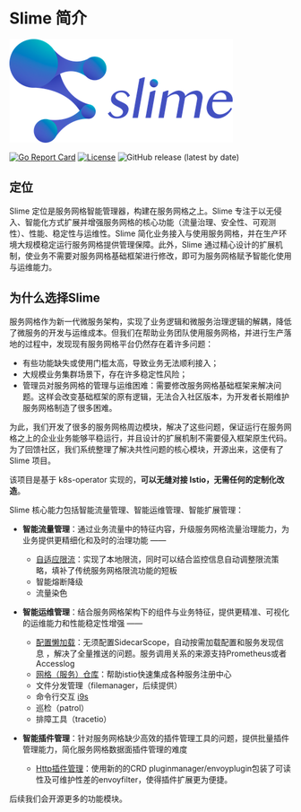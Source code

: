 # Slime 简介

![slime-logo](../assets/slime-logo.png)

[![Go Report Card](https://goreportcard.com/badge/github.com/slime-io/slime)](https://goreportcard.com/report/github.com/slime-io/slime) [![License](https://img.shields.io/badge/License-Apache%202.0-green.svg)](https://github.com/slime-io/slime/blob/master/LICENSE) ![GitHub release (latest by date)](https://img.shields.io/github/v/release/slime-io/slime?color=green)


## 定位

Slime 定位是服务网格智能管理器，构建在服务网格之上。Slime 专注于以无侵入、智能化方式扩展并增强服务网格的核心功能（流量治理、安全性、可观测性）、性能、稳定性与运维性。Slime 简化业务接入与使用服务网格，并在生产环境大规模稳定运行服务网格提供管理保障。此外，Slime 通过精心设计的扩展机制，使业务不需要对服务网格基础框架进行修改，即可为服务网格赋予智能化使用与运维能力。

## 为什么选择Slime

服务网格作为新一代微服务架构，实现了业务逻辑和微服务治理逻辑的解耦，降低了微服务的开发与运维成本。但我们在帮助业务团队使用服务网格，并进行生产落地的过程中，发现现有服务网格平台仍然存在着许多问题：

- 有些功能缺失或使用门槛太高，导致业务无法顺利接入；
- 大规模业务集群场景下，存在许多稳定性风险；
- 管理员对服务网格的管理与运维困难：需要修改服务网格基础框架来解决问题。这样会改变基础框架的原有逻辑，无法合入社区版本，为开发者长期维护服务网格制造了很多困难。

为此，我们开发了很多的服务网格周边模块，解决了这些问题，保证运行在服务网格之上的企业业务能够平稳运行，并且设计的扩展机制不需要侵入框架原生代码。为了回馈社区，我们系统整理了解决共性问题的核心模块，开源出来，这便有了 Slime 项目。

该项目是基于 k8s-operator 实现的，**可以无缝对接 Istio，无需任何的定制化改造**。

Slime 核心能力包括智能流量管理、智能运维管理、智能扩展管理：

- **智能流量管理**：通过业务流量中的特征内容，升级服务网格流量治理能力，为业务提供更精细化和及时的治理功能  ——
    - [自适应限流](https://github.com/slime-io/slime/tree/master/staging/src/slime.io/slime/modules/limiter/README.md)：实现了本地限流，同时可以结合监控信息自动调整限流策略，填补了传统服务网格限流功能的短板
    - 智能熔断降级
    - 流量染色

- **智能运维管理**：结合服务网格架构下的组件与业务特征，提供更精准、可视化的运维能力和性能稳定性增强 ——
    - [配置懒加载](https://github.com/slime-io/slime/tree/master/staging/src/slime.io/slime/modules/lazyload/README.md)：无须配置SidecarScope，自动按需加载配置和服务发现信息 ，解决了全量推送的问题。服务调用关系的来源支持Prometheus或者Accesslog
    - [网格（服务）仓库](https://github.com/slime-io/slime/tree/master/staging/src/slime.io/slime/modules/meshregistry/README_CH.md)：帮助istio快速集成各种服务注册中心
    - 文件分发管理（filemanager，后续提供）
    - 命令行交互 [i9s](https://github.com/slime-io/i9s/blob/i9s/README.md)
    - 巡检（patrol）
    - 排障工具（tracetio）

- **智能插件管理**：针对服务网格缺少高效的插件管理工具的问题，提供批量插件管理能力，简化服务网格数据面插件管理的难度
    - [Http插件管理](https://github.com/slime-io/slime/tree/master/staging/src/slime.io/slime/modules/plugin/README.md)：使用新的的CRD pluginmanager/envoyplugin包装了可读性及可维护性差的envoyfilter，使得插件扩展更为便捷。

后续我们会开源更多的功能模块。



